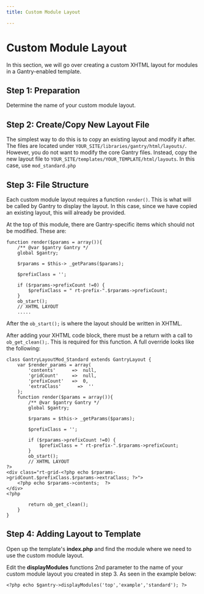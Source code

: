 ```yaml
---
title: Custom Module Layout

---
```


Custom Module Layout
====================
In this section, we will go over creating a custom XHTML layout for modules in a Gantry-enabled template.


Step 1: Preparation
-------------------
Determine the name of your custom module layout.


Step 2: Create/Copy New Layout File
-----------------------------------
The simplest way to do this is to copy an existing layout and modify it after. The files are located under `YOUR_SITE/libraries/gantry/html/layouts/`. However, you do not want to modify the core Gantry files. Instead, copy the new layout file to `YOUR_SITE/templates/YOUR_TEMPLATE/html/layouts`. In this case, use `mod_standard.php`


Step 3: File Structure
----------------------
Each custom module layout requires a function `render()`. This is what will be called by Gantry to display the layout. In this case, since we have copied an existing layout, this will already be provided.

At the top of this module, there are Gantry-specific items which should not be modified. These are:

~~~ .php
function render($params = array()){
    /** @var $gantry Gantry */
    global $gantry;

    $rparams = $this-> _getParams($params);

    $prefixClass = '';

    if ($rparams->prefixCount !=0) {
        $prefixClass = " rt-prefix-".$rparams->prefixCount;
    }
    ob_start();
    // XHTML LAYOUT
    .....
~~~

After the `ob_start();` is where the layout should be written in XHTML.

After adding your XHTML code block, there must be a return with a call to `ob_get_clean();`. This is required for this function. A full override looks like the following:

~~~ .php
class GantryLayoutMod_Standard extends GantryLayout {
    var $render_params = array(
        'contents'      =>  null,
        'gridCount'     =>  null,
        'prefixCount'   =>  0,
        'extraClass'      =>  ''
    );
    function render($params = array()){
        /** @var $gantry Gantry */
        global $gantry;

        $rparams = $this-> _getParams($params);

        $prefixClass = '';

        if ($rparams->prefixCount !=0) {
            $prefixClass = " rt-prefix-".$rparams->prefixCount;
        }
        ob_start();
        // XHTML LAYOUT
?>
<div class="rt-grid-<?php echo $rparams->gridCount.$prefixClass.$rparams->extraClass; ?>">
    <?php echo $rparams->contents;  ?>
</div>
<?php

        return ob_get_clean();
    }
}
~~~

Step 4: Adding Layout to Template
---------------------------------
Open up the template's **index.php** and find the module where we need to use the custom module layout.

Edit the **displayModules** functions 2nd parameter to the name of your custom module layout you created in step 3. As seen in the example below:

~~~ .php
<?php echo $gantry->displayModules('top','example','standard'); ?>
~~~

